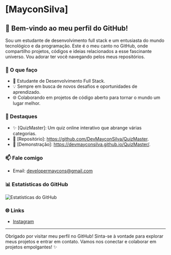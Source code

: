 # [MayconSilva]

## 👋 Bem-vindo ao meu perfil do GitHub!

Sou um estudante de desenvolvimento full stack e um entusiasta do mundo tecnológico e da programação. Este é o meu canto no GitHub, onde compartilho projetos, códigos e ideias relacionados a esse fascinante universo. Vou adorar ter você navegando pelos meus repositórios.

### 💼 O que faço

- 🚀 Estudante de Desenvolvimento Full Stack.
- 💡 Sempre em busca de novos desafios e oportunidades de aprendizado.
- 🌐 Colaborando em projetos de código aberto para tornar o mundo um lugar melhor.

### 🌟 Destaques

  - ✨ [QuizMaster]: Um quiz online interativo que abrange várias categorias.
  - 📁 [Repositório]: https://github.com/DevMayconSilva/QuizMaster.
  - 📝 [Demonstração]: https://devmayconsilva.github.io/QuizMaster/.

### 📫 Fale comigo

<!-- - LinkedIn: [Seu perfil no LinkedIn](inserir_link) -->
- Email: [developermaycons@gmail.com](developermaycons@gmail.com)

### 📊 Estatísticas do GitHub

![Estatísticas do GitHub](https://github-readme-stats.vercel.app/api?username=DevMayconSilva&show_icons=true&theme=radical)

<!-- ### 🏆 Conquistas

- 📜 [Certificado 1]: Descreva uma certificação relevante ou conquista acadêmica.
- 📜 [Certificado 2]: Descreva outra certificação ou conquista importante. -->

<!-- ### 🚀 Habilidades

💻 Linguagens de Programação:
🧰 Ferramentas e Tecnologiass: -->

### 🌐 Links

<!-- - [Portfólio](inserir_link_para_seu_portfolio) -->
- [Instagram](https://instagram.com/dev.maycon_?igshid=NzZlODBkYWE4Ng==)
<!-- - [LinkedIn](inserir_link_para_seu_linkedin) -->

<!-- ### ❤️ Apoie meu trabalho

Se você gosta do meu trabalho e deseja apoiar, considere comprar um café para mim:

[![Buy Me a Coffee](https://img.shields.io/badge/-Buy%20me%20a%20coffee-orange?logo=buy-me-a-coffee&logoColor=white)](inserir_link_para_comprar_um_café) -->

<!-- ### 📝 Licença

Este perfil é licenciado sob a Licença MIT - veja o arquivo [LICENSE](LICENSE) para obter mais detalhes. -->

---

Obrigado por visitar meu perfil no GitHub! Sinta-se à vontade para explorar meus projetos e entrar em contato. Vamos nos conectar e colaborar em projetos empolgantes! ✨

